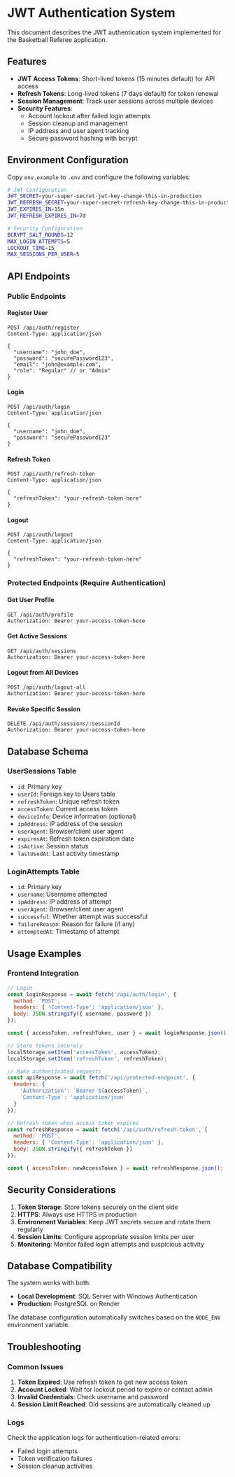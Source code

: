 # JWT Authentication System

This document describes the JWT authentication system implemented for the Basketball Referee application.

## Features

- **JWT Access Tokens**: Short-lived tokens (15 minutes default) for API access
- **Refresh Tokens**: Long-lived tokens (7 days default) for token renewal
- **Session Management**: Track user sessions across multiple devices
- **Security Features**: 
  - Account lockout after failed login attempts
  - Session cleanup and management
  - IP address and user agent tracking
  - Secure password hashing with bcrypt

## Environment Configuration

Copy `env.example` to `.env` and configure the following variables:

```bash
# JWT Configuration
JWT_SECRET=your-super-secret-jwt-key-change-this-in-production
JWT_REFRESH_SECRET=your-super-secret-refresh-key-change-this-in-production
JWT_EXPIRES_IN=15m
JWT_REFRESH_EXPIRES_IN=7d

# Security Configuration
BCRYPT_SALT_ROUNDS=12
MAX_LOGIN_ATTEMPTS=5
LOCKOUT_TIME=15
MAX_SESSIONS_PER_USER=5
```

## API Endpoints

### Public Endpoints

#### Register User
```http
POST /api/auth/register
Content-Type: application/json

{
  "username": "john_doe",
  "password": "securePassword123",
  "email": "john@example.com",
  "role": "Regular" // or "Admin"
}
```

#### Login
```http
POST /api/auth/login
Content-Type: application/json

{
  "username": "john_doe",
  "password": "securePassword123"
}
```

#### Refresh Token
```http
POST /api/auth/refresh-token
Content-Type: application/json

{
  "refreshToken": "your-refresh-token-here"
}
```

#### Logout
```http
POST /api/auth/logout
Content-Type: application/json

{
  "refreshToken": "your-refresh-token-here"
}
```

### Protected Endpoints (Require Authentication)

#### Get User Profile
```http
GET /api/auth/profile
Authorization: Bearer your-access-token-here
```

#### Get Active Sessions
```http
GET /api/auth/sessions
Authorization: Bearer your-access-token-here
```

#### Logout from All Devices
```http
POST /api/auth/logout-all
Authorization: Bearer your-access-token-here
```

#### Revoke Specific Session
```http
DELETE /api/auth/sessions/:sessionId
Authorization: Bearer your-access-token-here
```

## Database Schema

### UserSessions Table
- `id`: Primary key
- `userId`: Foreign key to Users table
- `refreshToken`: Unique refresh token
- `accessToken`: Current access token
- `deviceInfo`: Device information (optional)
- `ipAddress`: IP address of the session
- `userAgent`: Browser/client user agent
- `expiresAt`: Refresh token expiration date
- `isActive`: Session status
- `lastUsedAt`: Last activity timestamp

### LoginAttempts Table
- `id`: Primary key
- `username`: Username attempted
- `ipAddress`: IP address of attempt
- `userAgent`: Browser/client user agent
- `successful`: Whether attempt was successful
- `failureReason`: Reason for failure (if any)
- `attemptedAt`: Timestamp of attempt

## Usage Examples

### Frontend Integration

```javascript
// Login
const loginResponse = await fetch('/api/auth/login', {
  method: 'POST',
  headers: { 'Content-Type': 'application/json' },
  body: JSON.stringify({ username, password })
});

const { accessToken, refreshToken, user } = await loginResponse.json();

// Store tokens securely
localStorage.setItem('accessToken', accessToken);
localStorage.setItem('refreshToken', refreshToken);

// Make authenticated requests
const apiResponse = await fetch('/api/protected-endpoint', {
  headers: {
    'Authorization': `Bearer ${accessToken}`,
    'Content-Type': 'application/json'
  }
});

// Refresh token when access token expires
const refreshResponse = await fetch('/api/auth/refresh-token', {
  method: 'POST',
  headers: { 'Content-Type': 'application/json' },
  body: JSON.stringify({ refreshToken })
});

const { accessToken: newAccessToken } = await refreshResponse.json();
```

## Security Considerations

1. **Token Storage**: Store tokens securely on the client side
2. **HTTPS**: Always use HTTPS in production
3. **Environment Variables**: Keep JWT secrets secure and rotate them regularly
4. **Session Limits**: Configure appropriate session limits per user
5. **Monitoring**: Monitor failed login attempts and suspicious activity

## Database Compatibility

The system works with both:
- **Local Development**: SQL Server with Windows Authentication
- **Production**: PostgreSQL on Render

The database configuration automatically switches based on the `NODE_ENV` environment variable.

## Troubleshooting

### Common Issues

1. **Token Expired**: Use refresh token to get new access token
2. **Account Locked**: Wait for lockout period to expire or contact admin
3. **Invalid Credentials**: Check username and password
4. **Session Limit Reached**: Old sessions are automatically cleaned up

### Logs

Check the application logs for authentication-related errors:
- Failed login attempts
- Token verification failures
- Session cleanup activities 